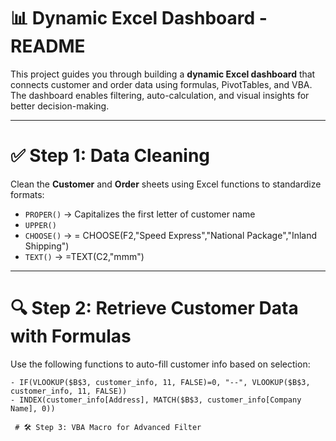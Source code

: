 # 📊 Dynamic Excel Dashboard - README

This project guides you through building a **dynamic Excel dashboard** that connects customer and order data using formulas, PivotTables, and VBA. The dashboard enables filtering, auto-calculation, and visual insights for better decision-making.

---

# ✅ Step 1: Data Cleaning

Clean the **Customer** and **Order** sheets using Excel functions to standardize formats:

- `PROPER()` → Capitalizes the first letter of customer name
- `UPPER()`
- `CHOOSE()` → = CHOOSE(F2,"Speed Express","National Package","Inland Shipping")
- `TEXT()` → =TEXT(C2,"mmm") 
---
# 🔍 Step 2: Retrieve Customer Data with Formulas

Use the following functions to auto-fill customer info based on selection:

```excel
- IF(VLOOKUP($B$3, customer_info, 11, FALSE)=0, "--", VLOOKUP($B$3, customer_info, 11, FALSE))
- INDEX(customer_info[Address], MATCH($B$3, customer_info[Company Name], 0))

 # 🛠 Step 3: VBA Macro for Advanced Filter 






